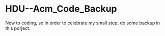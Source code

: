 # HDU--Acm_Code_Backup
New to coding, so in order to celebrate my small step, do some backup in this porject.
